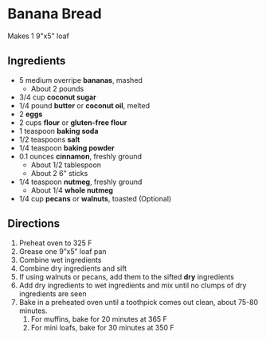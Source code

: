# Banana Bread

Makes 1 9"x5" loaf

## Ingredients

- 5 medium overripe **bananas**, mashed
    - About 2 pounds
- 3/4 cup **coconut sugar**
- 1/4 pound **butter** or **coconut oil**, melted
- 2 **eggs**
- 2 cups **flour** or **gluten-free flour**
- 1 teaspoon **baking soda**
- 1/2 teaspoons **salt**
- 1/4 teaspoon **baking powder**
- 0.1 ounces **cinnamon**, freshly ground
    - About 1/2 tablespoon
    - About 2 6" sticks
- 1/4 teaspoon **nutmeg**, freshly ground
    - About 1/4 **whole nutmeg**
- 1/4 cup **pecans** or **walnuts**, toasted (Optional)

## Directions

1. Preheat oven to 325 F
1. Grease one 9”x5” loaf pan
1. Combine wet ingredients
1. Combine dry ingredients and sift
1. If using walnuts or pecans, add them to the sifted **dry** ingredients
1. Add dry ingredients to wet ingredients and mix until no clumps of dry ingredients are seen
1. Bake in a preheated oven until a toothpick comes out clean, about 75-80 minutes.
    1. For muffins, bake for 20 minutes at 365 F
    1. For mini loafs, bake for 30 minutes at 350 F
